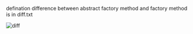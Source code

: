defination difference between abstract factory method and factory method is in diff.txt

![diff](https://user-images.githubusercontent.com/46513494/51703947-c616fd00-203d-11e9-8c15-af645c6bac8f.png)
